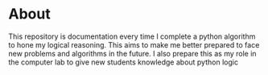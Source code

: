 # About 
This repository is documentation every time I complete a python algorithm to hone my logical reasoning. This aims to make me better prepared to face new problems and algorithms in the future. I also prepare this as my role in the computer lab to give new students knowledge about python logic
